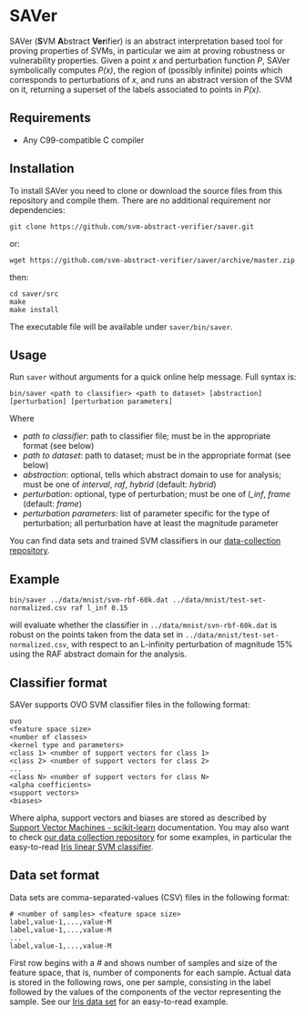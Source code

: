 # SAVer
SAVer (**S**VM **A**bstract **Ver**ifier) is an abstract interpretation based tool for proving properties of SVMs, in particular we aim at proving robustness or vulnerability properties. Given a point *x* and perturbation function *P*, SAVer symbolically computes *P(x)*, the region of (possibly infinite) points which corresponds to perturbations of *x*, and runs an abstract version of the SVM on it, returning a superset of the labels associated to points in *P(x)*.

## Requirements

 - Any C99-compatible C compiler

## Installation
To install SAVer you need to clone or download the source files from this repository and compile them. There are no additional requirement nor dependencies:

    git clone https://github.com/svm-abstract-verifier/saver.git
or:

    wget https://github.com/svm-abstract-verifier/saver/archive/master.zip
then:

    cd saver/src
    make
    make install
The executable file will be available under `saver/bin/saver`.

## Usage
Run `saver` without arguments for a quick online help message. Full syntax is:

    bin/saver <path to classifier> <path to dataset> [abstraction] [perturbation] [perturbation parameters]
Where

 - *path to classifier*: path to classifier file; must be in the appropriate format (see below)
 - *path to dataset*: path to dataset; must be in the appropriate format (see below)
 - *abstraction*: optional, tells which abstract domain to use for analysis; must be one of *interval*, *raf*, *hybrid* (default: *hybrid*)
 - *perturbation*: optional, type of perturbation; must be one of *l_inf*, *frame* (default: *frame*)
 - *perturbation parameters*: list of parameter specific for the type of perturbation; all perturbation have at least the magnitude parameter

You can find data sets and trained SVM classifiers in our [data-collection repository](https://github.com/svm-abstract-verifier/data-collection/blob/master/iris/data-set.csv.zip).

## Example
    bin/saver ../data/mnist/svm-rbf-60k.dat ../data/mnist/test-set-normalized.csv raf l_inf 0.15
will evaluate whether the classifier in `../data/mnist/svn-rbf-60k.dat` is robust on the points taken from the data set in `../data/mnist/test-set-normalized.csv`, with respect to an L-infinity perturbation of magnitude 15% using the RAF abstract domain for the analysis.

## Classifier format
SAVer supports OVO SVM classifier files in the following format:

    ovo
    <feature space size>
    <number of classes>
    <kernel type and parameters>
    <class 1> <number of support vectors for class 1>
    <class 2> <number of support vectors for class 2>
    ...
    <class N> <number of support vectors for class N>
    <alpha coefficients>
    <support vectors>
    <biases>
Where alpha, support vectors and biases are stored as described by [Support Vector Machines - scikit-learn](https://scikit-learn.org/stable/modules/svm.html#multi-class-classification) documentation. You may also want to check [our data collection repository](https://github.com/svm-abstract-verifier/data-collection) for some examples, in particular the easy-to-read [Iris linear SVM classifier](https://github.com/svm-abstract-verifier/data-collection/blob/master/iris/svm-linear.dat.zip).

## Data set format
Data sets are comma-separated-values (CSV) files in the following format:

    # <number of samples> <feature space size>
    label,value-1,...,value-M
    label,value-1,...,value-M
    ...
    label,value-1,...,value-M
First row begins with a *#* and shows number of samples and size of the feature space, that is, number of components for each sample. Actual data is stored in the following rows, one per sample, consisting in the label followed by the values of the components of the vector representing the sample. See our [Iris data set](https://github.com/svm-abstract-verifier/data-collection/blob/master/iris/data-set.csv.zip) for an easy-to-read example.
